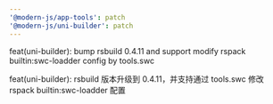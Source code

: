 ```yaml
---
'@modern-js/app-tools': patch
'@modern-js/uni-builder': patch
---
```


feat(uni-builder): bump rsbuild 0.4.11 and support modify rspack builtin:swc-loadder config by tools.swc

feat(uni-builder): rsbuild 版本升级到 0.4.11，并支持通过 tools.swc 修改 rspack builtin:swc-loadder 配置
